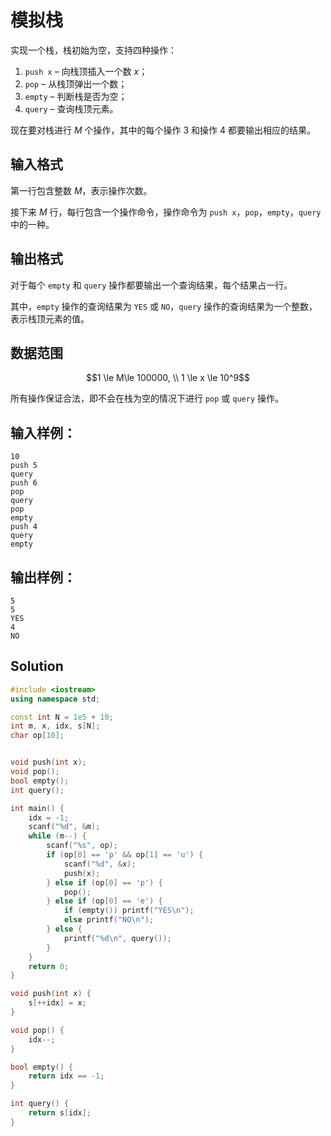 # 模拟栈

实现一个栈，栈初始为空，支持四种操作：

1. `push x` – 向栈顶插入一个数 $x$；
2. `pop` – 从栈顶弹出一个数；
3. `empty` – 判断栈是否为空；
4. `query` – 查询栈顶元素。

现在要对栈进行 $M$ 个操作，其中的每个操作 $3$ 和操作 $4$ 都要输出相应的结果。

## 输入格式

第一行包含整数 $M$，表示操作次数。

接下来 $M$ 行，每行包含一个操作命令，操作命令为 `push x`，`pop`，`empty`，`query` 中的一种。

## 输出格式

对于每个 `empty` 和 `query` 操作都要输出一个查询结果，每个结果占一行。

其中，`empty` 操作的查询结果为 `YES` 或 `NO`，`query` 操作的查询结果为一个整数，表示栈顶元素的值。

## 数据范围

$$1 \le M\le 100000, \\
1 \le x \le 10^9$$

所有操作保证合法，即不会在栈为空的情况下进行 `pop` 或 `query` 操作。

## 输入样例：

```text
10
push 5
query
push 6
pop
query
pop
empty
push 4
query
empty
```

## 输出样例：

```text
5
5
YES
4
NO
```

## Solution

```Cpp
#include <iostream>
using namespace std;

const int N = 1e5 + 10;
int m, x, idx, s[N];
char op[10];


void push(int x);
void pop();
bool empty();
int query();

int main() {
    idx = -1;
    scanf("%d", &m);
    while (m--) {
        scanf("%s", op);
        if (op[0] == 'p' && op[1] == 'u') {
            scanf("%d", &x);
            push(x);
        } else if (op[0] == 'p') {
            pop();
        } else if (op[0] == 'e') {
            if (empty()) printf("YES\n");
            else printf("NO\n");
        } else {
            printf("%d\n", query());
        }
    }
    return 0;
}

void push(int x) {
    s[++idx] = x;
}

void pop() {
    idx--;
}

bool empty() {
    return idx == -1;
}

int query() {
    return s[idx];
}
```